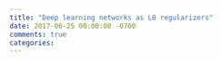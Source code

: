 ```yaml
---
title: "Deep learning networks as L0 regularizers"
date: 2017-06-25 00:00:00 -0700
comments: true
categories: 
---
```


